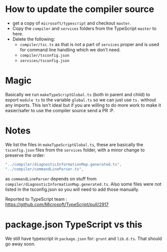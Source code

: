 # How to update the compiler source
* get a copy of `microsoft/typescript` and checkout `master`.
* Copy the `compiler` and `services` folders from the TypeScript `master` to here.
* Delete the following:
  * `compiler/tsc.ts` as that is not a part of `services` proper and is used for command line handling which we don't need.
  * `compiler/tsconfig.json`
  * `services/tsconfig.json`


# Magic
Basically we run `makeTypeScriptGlobal.ts` (both in parent and child) to export `module ts` to the variable `global.ts` so we can just use `ts.` without any imports.
This isn't ideal but if you are willing to do more work to make it easier/safer to use the compiler source send a PR :P.

# Notes
We list the files in `makeTypeScriptGlobal.ts`, these are basically the `tsconfig.json` files from the `services` folder, with a minor change to preserve the order:

```ts
"../compiler/diagnosticInformationMap.generated.ts",
"../compiler/commandLineParser.ts",
```

as `commandLineParser` depends on stuff from `compiler/diagnosticInformationMap.generated.ts`. Also some files were not listed in the tsconfig.json so you will need to add those manually.

Reported to TypeScript team : https://github.com/Microsoft/TypeScript/pull/2917


# package.json TypeScript vs this
We still have typescript in `package.json` for: `grunt` and `lib.d.ts`. That should go away soon.
